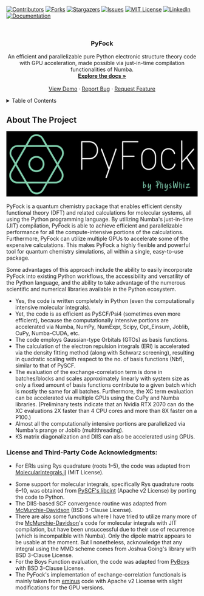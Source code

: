 <!-- PROJECT SHIELDS -->
<!--
*** I'm using markdown "reference style" links for readability.
*** Reference links are enclosed in brackets [ ] instead of parentheses ( ).
*** See the bottom of this document for the declaration of the reference variables
*** for contributors-url, forks-url, etc. This is an optional, concise syntax you may use.
*** https://www.markdownguide.org/basic-syntax/#reference-style-links
-->
[![Contributors][contributors-shield]][contributors-url]
[![Forks][forks-shield]][forks-url]
[![Stargazers][stars-shield]][stars-url]
[![Issues][issues-shield]][issues-url]
[![MIT License][license-shield]][license-url]
[![LinkedIn][linkedin-shield]][linkedin-url]
[![Documentation][docs-shield]][documentation-url]

<!-- PROJECT LOGO -->
<br />
<div align="center">
  <!-- <a href="https://github.com/manassharma07/pyfock">
    <img src="https://github.com/manassharma07/PyFock/blob/main/logo_crysx_pyfock.png" alt="Logo" width="320" height="200">
  </a> -->

<h3 align="center">PyFock</h3>

  <p align="center">
    An efficient and parallelizable pure Python electronic structure theory code with GPU acceleration, made possible via just-in-time compilation functionalities of Numba.
    <br />
    <a href="https://github.com/manassharma07/pyfock/blob/main/Documentation.md"><strong>Explore the docs »</strong></a>
    <br />
    <br />
    <a href="https://github.com/manassharma07/pyfock/blob/main/examples/ex13.ipynb">View Demo</a>
    ·
    <a href="https://github.com/manassharma07/pyfock/issues">Report Bug</a>
    ·
    <a href="https://github.com/manassharma07/pyfock/issues">Request Feature</a>
  </p>
</div>

<!-- TABLE OF CONTENTS -->
<details>
  <summary>Table of Contents</summary>
  <ol>
    <li>
      <a href="#about-the-project">About The Project</a>
      <ul>
        <li><a href="#built-with">Built With</a></li>
      </ul>
    </li>
    <li>
      <a href="#getting-started">Getting Started</a>
      <ul>
        <li><a href="#prerequisites">Prerequisites</a></li>
        <li><a href="#installation">Installation</a></li>
      </ul>
    </li>
    <li><a href="#usage">Usage</a></li>
    <li><a href="#features">Features</a></li>
    <li><a href="#roadmap">Roadmap</a></li>
    <li><a href="#contributing">Contributing</a></li>
    <li><a href="#license">License</a></li>
    <li><a href="#contact">Contact</a></li>
    <li><a href="#acknowledgments">Acknowledgments</a></li>
    <li><a href="#citation">Citation</a></li>
  </ol>
</details>



<!-- ABOUT THE PROJECT -->
## About The Project

[![Product Name Screen Shot][product-screenshot]](https://github.com/manassharma07/pyfock)

PyFock is a quantum chemistry package that enables efficient density functional theory (DFT) and related calculations for molecular systems, all using the Python programming language. By utilizing Numba's just-in-time (JIT) compilation, PyFock is able to achieve efficient and parallelizable performance for all the compute-intensive portions of the calculations. Furthermore, PyFock can utilize multiple GPUs to accelerate some of the expensive calculations. This makes PyFock a highly flexible and powerful tool for quantum chemistry simulations, all within a single, easy-to-use package.

Some advantages of this approach include the ability to easily incorporate PyFock into existing Python workflows, the accessibility and versatility of the Python language, and the ability to take advantage of the numerous scientific and numerical libraries available in the Python ecosystem.

* Yes, the code is written completely in Python (even the computationally intensive molecular integrals).
* Yet, the code is as efficient as PySCF/Psi4 (sometimes even more efficient), because the computationally intensive portions are accelerated via Numba, NumPy, NumExpr, Scipy, Opt_Einsum, Joblib, CuPy, Numba-CUDA, etc.
* The code employs Gaussian-type Orbitals (GTOs) as basis functions.
* The calculation of the electron repulsion integrals (ERI) is accelerated via the density fitting method (along with Schwarz screening), resulting in quadratic scaling with respect to the no. of basis functions (Nbf), similar to that of PySCF.
* The evaluation of the exchange-correlation term is done in batches/blocks and scales approximately linearly with system size as only a fixed amount of basis functions contribute to a given batch which is mostly the same for all batches. Furthermore, the XC term evaluation can be accelerated via multiple GPUs using the CuPy and Numba libraries. (Preliminary tests indicate that an Nvidia RTX 2070 can do the XC evaluations 2X faster than 4 CPU cores and more than 8X faster on a P100.) 
* Almost all the computationally intensive portions are parallelized via Numba's prange or Joblib (multithreading).
* KS matrix diagonalization and DIIS can also be accelerated using GPUs.


### License and Third-Party Code Acknowledgments:
- For ERIs using Rys quadrature (roots 1–5), the code was adapted from [MolecularIntegrals.jl](https://github.com/rpmuller/MolecularIntegrals.jl) (MIT License).
* Some support for molecular integrals, specifically Rys quadrature roots 6–10, was obtained from [PySCF's libcint](https://github.com/sunqm/libcint) (Apache v2 License) by porting the code to Python.
* The DIIS-based SCF convergence routine was adapted from [McMurchie-Davidson](https://github.com/jjgoings/McMurchie-Davidson) (BSD 3-Clause License).
* There are also some functions where I have tried to utilize many more of the [McMurchie-Davidson](https://github.com/jjgoings/McMurchie-Davidson)'s code for molecular integrals with JIT compilation, but have been unsuccessful due to their use of recurrence (which is incompatible with Numba). 
Only the dipole matrix appears to be usable at the moment. But I nonetheless, acknowledge that any integral using the MMD scheme comes from Joshua Going's library with BSD 3-Clause License.
* For the Boys Function evaluation, the code was adapted from [PyBoys](https://github.com/peter-reinholdt/pyboys) with BSD 3-Clause License. 
* The PyFock's implementation of exchange-correlation functionals is mainly taken from [eminus](https://github.com/wangenau/eminus) code with Apache v2 License with slight modifications for the GPU versions.



<!-- MARKDOWN LINKS & IMAGES -->
<!-- https://www.markdownguide.org/basic-syntax/#reference-style-links -->
[contributors-shield]: https://img.shields.io/github/contributors/manassharma07/crysx_nn.svg?style=for-the-badge
[contributors-url]: https://github.com/manassharma07/PyFock/contributors
[forks-shield]: https://img.shields.io/github/forks/manassharma07/PyFock.svg?style=for-the-badge
[forks-url]: https://github.com/manassharma07/PyFock/network/members
[stars-shield]: https://img.shields.io/github/stars/manassharma07/PyFock.svg?style=for-the-badge
[stars-url]: https://github.com/manassharma07/PyFock/stargazers
[issues-shield]: https://img.shields.io/github/issues/manassharma07/PyFock.svg?style=for-the-badge
[issues-url]: https://github.com/manassharma07/PyFock/issues
[license-shield]: https://img.shields.io/github/license/manassharma07/PyFock.svg?style=for-the-badge
[license-url]: https://github.com/manassharma07/PyFock/blob/main/LICENSE
[linkedin-shield]: https://img.shields.io/badge/-LinkedIn-black.svg?style=for-the-badge&logo=linkedin&colorB=555
[linkedin-url]: https://www.linkedin.com/in/manassharma07
[product-screenshot]: https://github.com/manassharma07/PyFock/blob/main/logo_crysx_pyfock.png
[documentation-url]: https://github.com/manassharma07/PyFock/blob/main/Documentation.md
[docs-shield]: https://img.shields.io/badge/-docs-blue.svg?style=for-the-badge&logo=documentation&colorB=389

